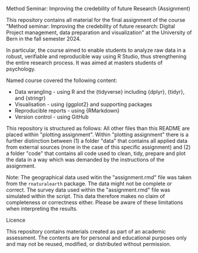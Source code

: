 Method Seminar: Improving the credebility of future Research (Assignment)

This repository contains all material for the final assignment of the course "Method seminar: Improving the credebility of future research: Digital Project management, data preparation and visualization" at the University of Bern in the fall semester 2024.

In particular, the course aimed to enable students to analyze raw data in a robust, verifiable and reproducible way using R Studio, thus strengthening the entire research process. It was aimed at masters students of psychology.

Named course covered the following content:

- Data wrangling - using R and the {tidyverse} including {dplyr}, {tidyr}, and {stringr}
- Visualisation - using {ggplot2} and supporting packages
- Reproducible reports - using {RMarkdown}
- Version control - using GitHub

This repository is structured as follows: All other files than this README are placed within "plotting assignment". Within "plotting assignment" there is a further distinction between (1) a folder "data" that contains all applied data from external sources (none in the case of this specific assignment) and (2) a folder "code" that contains all code used to clean, tidy, prepare and plot the data in a way which was demanded by the instructions of the assignment.

Note: The geographical data used witin the "assignment.rmd" file was taken from the `rnaturalearth` package. The data might not be complete or correct. The survey data used within the "assignment.rmd" file was simulated within the script. This data therefore makes no claim of completeness or correctness either. Please be aware of these limitations when interpreting the results.

Licence

This repository contains materials created as part of an academic assessment.  The contents are for personal and educational purposes only and may not be reused, modified, or distributed without permission.
